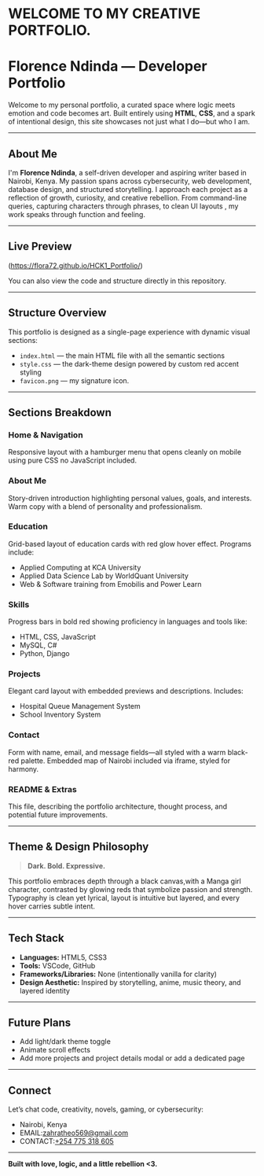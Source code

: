 # WELCOME TO MY CREATIVE PORTFOLIO.
# Florence Ndinda — Developer Portfolio

Welcome to my personal portfolio, a curated space where logic meets emotion and code becomes art. Built entirely using **HTML**, **CSS**, and a spark of intentional design, this site showcases not just what I do—but who I am.

---

## About Me

I'm **Florence Ndinda**, a self-driven developer and aspiring writer based in Nairobi, Kenya. My passion spans across cybersecurity, web development, database design, and structured storytelling. I approach each project as a reflection of growth, curiosity, and creative rebellion. From command-line queries, capturing characters through phrases, to clean UI layouts , my work speaks through function and feeling.

---

## Live Preview
(https://flora72.github.io/HCK1_Portfolio/)

You can also view the code and structure directly in this repository.

---

## Structure Overview

This portfolio is designed as a single-page experience with dynamic visual sections:

- `index.html` — the main HTML file with all the semantic sections
- `style.css` — the dark-theme design powered by custom red accent styling
- `favicon.png` — my signature icon. 

---

## Sections Breakdown

### Home & Navigation
Responsive layout with a hamburger menu that opens cleanly on mobile using pure CSS no JavaScript included.

### About Me
Story-driven introduction highlighting personal values, goals, and interests. Warm copy with a blend of personality and professionalism.

###  Education
Grid-based layout of education cards with red glow hover effect. Programs include:

- Applied Computing at KCA University
- Applied Data Science Lab by WorldQuant University
- Web & Software training from Emobilis and Power Learn

### Skills
Progress bars in bold red showing proficiency in languages and tools like:
- HTML, CSS, JavaScript
- MySQL, C#
- Python, Django

### Projects
Elegant card layout with embedded previews and descriptions. Includes:
- Hospital Queue Management System
- School Inventory System

### Contact
Form with name, email, and message fields—all styled with a warm black-red palette. Embedded map of Nairobi included via iframe, styled for harmony.

### README & Extras
This file, describing the portfolio architecture, thought process, and potential future improvements.

---

## Theme & Design Philosophy

> **Dark. Bold. Expressive.**

This portfolio embraces depth through a black canvas,with a Manga girl character, contrasted by glowing reds that symbolize passion and strength. Typography is clean yet lyrical, layout is intuitive but layered, and every hover carries subtle intent.

---

## Tech Stack

- **Languages:** HTML5, CSS3
- **Tools:** VSCode, GitHub
- **Frameworks/Libraries:** None (intentionally vanilla for clarity)
- **Design Aesthetic:** Inspired by storytelling, anime, music theory, and layered identity

---

## Future Plans

- Add light/dark theme toggle
- Animate scroll effects
- Add more projects and project details modal or add a dedicated page

---

## Connect

Let’s chat code, creativity, novels, gaming, or cybersecurity:
-  Nairobi, Kenya
- EMAIL:[zahratheo569@gmail.com](mailto:zahratheo569@gmail.com)
- CONTACT:[+254 775 318 605](tel:+254775318605)

---

**Built with love, logic, and a little rebellion <3.**
